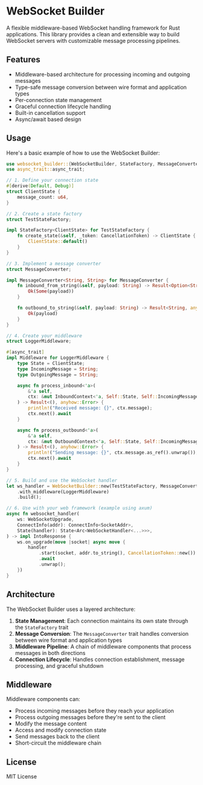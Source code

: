 # WebSocket Builder

A flexible middleware-based WebSocket handling framework for Rust applications. This library provides a clean and extensible way to build WebSocket servers with customizable message processing pipelines.

## Features

- Middleware-based architecture for processing incoming and outgoing messages
- Type-safe message conversion between wire format and application types
- Per-connection state management
- Graceful connection lifecycle handling
- Built-in cancellation support
- Async/await based design

## Usage

Here's a basic example of how to use the WebSocket Builder:

```rust
use websocket_builder::{WebSocketBuilder, StateFactory, MessageConverter, Middleware};
use async_trait::async_trait;

// 1. Define your connection state
#[derive(Default, Debug)]
struct ClientState {
    message_count: u64,
}

// 2. Create a state factory
struct TestStateFactory;

impl StateFactory<ClientState> for TestStateFactory {
    fn create_state(&self, _token: CancellationToken) -> ClientState {
        ClientState::default()
    }
}

// 3. Implement a message converter
struct MessageConverter;

impl MessageConverter<String, String> for MessageConverter {
    fn inbound_from_string(&self, payload: String) -> Result<Option<String>, anyhow::Error> {
        Ok(Some(payload))
    }

    fn outbound_to_string(&self, payload: String) -> Result<String, anyhow::Error> {
        Ok(payload)
    }
}

// 4. Create your middleware
struct LoggerMiddleware;

#[async_trait]
impl Middleware for LoggerMiddleware {
    type State = ClientState;
    type IncomingMessage = String;
    type OutgoingMessage = String;

    async fn process_inbound<'a>(
        &'a self,
        ctx: &mut InboundContext<'a, Self::State, Self::IncomingMessage, Self::OutgoingMessage>,
    ) -> Result<(), anyhow::Error> {
        println!("Received message: {}", ctx.message);
        ctx.next().await
    }

    async fn process_outbound<'a>(
        &'a self,
        ctx: &mut OutboundContext<'a, Self::State, Self::IncomingMessage, Self::OutgoingMessage>,
    ) -> Result<(), anyhow::Error> {
        println!("Sending message: {}", ctx.message.as_ref().unwrap());
        ctx.next().await
    }
}

// 5. Build and use the WebSocket handler
let ws_handler = WebSocketBuilder::new(TestStateFactory, MessageConverter)
    .with_middleware(LoggerMiddleware)
    .build();

// 6. Use with your web framework (example using axum)
async fn websocket_handler(
    ws: WebSocketUpgrade,
    ConnectInfo(addr): ConnectInfo<SocketAddr>,
    State(handler): State<Arc<WebSocketHandler<...>>>,
) -> impl IntoResponse {
    ws.on_upgrade(move |socket| async move {
        handler
            .start(socket, addr.to_string(), CancellationToken::new())
            .await
            .unwrap();
    })
}
```

## Architecture

The WebSocket Builder uses a layered architecture:

1. **State Management**: Each connection maintains its own state through the `StateFactory` trait
2. **Message Conversion**: The `MessageConverter` trait handles conversion between wire format and application types
3. **Middleware Pipeline**: A chain of middleware components that process messages in both directions
4. **Connection Lifecycle**: Handles connection establishment, message processing, and graceful shutdown

## Middleware

Middleware components can:
- Process incoming messages before they reach your application
- Process outgoing messages before they're sent to the client
- Modify the message content
- Access and modify connection state
- Send messages back to the client
- Short-circuit the middleware chain

## License

MIT License
